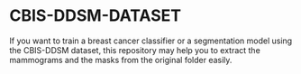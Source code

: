 # CBIS-DDSM-DATASET
If you want to train a breast cancer classifier or a segmentation model using the CBIS-DDSM  dataset, this repository may help you to extract the mammograms and the masks from the original folder easily.  
